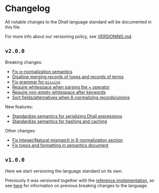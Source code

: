 # Changelog

All notable changes to the Dhall language standard will be documented in this
file.

For more info about our versioning policy, see [VERSIONING.md](VERSIONING.md).

## `v2.0.0`

Breaking changes:

* [Fix α-normalization semantics](https://github.com/dhall-lang/dhall-lang/pull/203)
* [Disallow merging records of types and records of terms](https://github.com/dhall-lang/dhall-lang/pull/209)
* [Fix grammar for `missing`](https://github.com/dhall-lang/dhall-lang/pull/213)
* [Require whitespace when parsing the + operator](https://github.com/dhall-lang/dhall-lang/pull/202)
* [Require non-empty whitespace after keywords](https://github.com/dhall-lang/dhall-lang/pull/222)
* [Sort fields/alternatives when β-normalizing records/unions](https://github.com/dhall-lang/dhall-lang/pull/223)

New features:

* [Standardize semantics for serializing Dhall expressions](https://github.com/dhall-lang/dhall-lang/pull/194)
* [Standardize semantics for hashing and caching](https://github.com/dhall-lang/dhall-lang/pull/208)

Other changes:

* [Fix Integer/Natural mismatch in β-normalization section](https://github.com/dhall-lang/dhall-lang/pull/204)
* [Fix typos and formatting in semantics document](https://github.com/dhall-lang/dhall-lang/pull/212)

## `v1.0.0`

Here we start versioning the language standard on its own.

Previously it was versioned together with the [reference implementation][dhall-haskell],
so see [here][dhall-haskell-changelog] for information on previous breaking changes
to the language.

[dhall-haskell]: https://github.com/dhall-lang/dhall-haskell/
[dhall-haskell-changelog]: https://github.com/dhall-lang/dhall-haskell/blob/master/CHANGELOG.md
